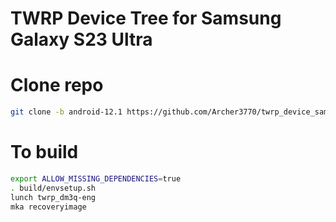 # TWRP Device Tree for Samsung Galaxy S23 Ultra

# Clone repo

```bash 
git clone -b android-12.1 https://github.com/Archer3770/twrp_device_samsung_dm3q device/samsung/dm3q
```

# To build 

```bash
export ALLOW_MISSING_DEPENDENCIES=true
. build/envsetup.sh
lunch twrp_dm3q-eng
mka recoveryimage
```
